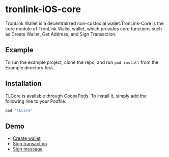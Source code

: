 # tronlink-iOS-core

TronLink Wallet is a decentralized non-custodial wallet.TronLink-Core is the core module of TronLink Wallet wallet, which provides core functions such as Create Wallet, Get Address, and Sign Transaction.

## Example

To run the example project, clone the repo, and run `pod install` from the Example directory first.

## Installation

TLCore is available through [CocoaPods](https://cocoapods.org). To install
it, simply add the following line to your Podfile:

```ruby
pod 'TLCore'
```

## Demo

- [Create wallet](./Example/TLCore/ViewController.swift)
- [Sign transaction](./Example/TLCore/ViewController.swift)
- [Sign message](./Example/TLCore/ViewController.swift)
